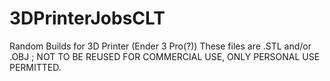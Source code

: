 # 3DPrinterJobsCLT
Random Builds for 3D Printer (Ender 3 Pro(?))
These files are .STL and/or .OBJ ;
NOT TO BE REUSED FOR COMMERCIAL USE, ONLY PERSONAL USE PERMITTED.
